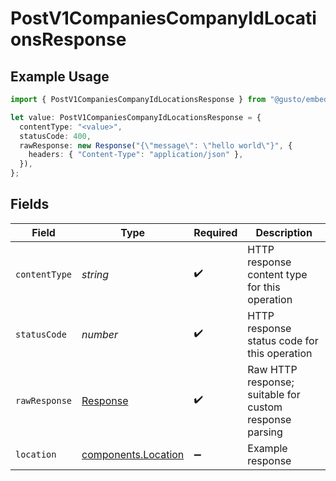 # PostV1CompaniesCompanyIdLocationsResponse

## Example Usage

```typescript
import { PostV1CompaniesCompanyIdLocationsResponse } from "@gusto/embedded-api/models/operations";

let value: PostV1CompaniesCompanyIdLocationsResponse = {
  contentType: "<value>",
  statusCode: 400,
  rawResponse: new Response("{\"message\": \"hello world\"}", {
    headers: { "Content-Type": "application/json" },
  }),
};
```

## Fields

| Field                                                                 | Type                                                                  | Required                                                              | Description                                                           |
| --------------------------------------------------------------------- | --------------------------------------------------------------------- | --------------------------------------------------------------------- | --------------------------------------------------------------------- |
| `contentType`                                                         | *string*                                                              | :heavy_check_mark:                                                    | HTTP response content type for this operation                         |
| `statusCode`                                                          | *number*                                                              | :heavy_check_mark:                                                    | HTTP response status code for this operation                          |
| `rawResponse`                                                         | [Response](https://developer.mozilla.org/en-US/docs/Web/API/Response) | :heavy_check_mark:                                                    | Raw HTTP response; suitable for custom response parsing               |
| `location`                                                            | [components.Location](../../models/components/location.md)            | :heavy_minus_sign:                                                    | Example response                                                      |